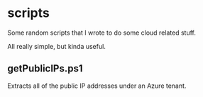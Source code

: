 # scripts

Some random scripts that I wrote to do some cloud related stuff.

All really simple, but kinda useful.

## getPublicIPs.ps1

Extracts all of the public IP addresses under an Azure tenant.
